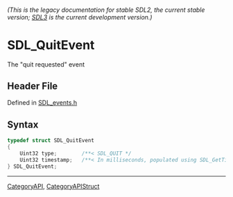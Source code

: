 ###### (This is the legacy documentation for stable SDL2, the current stable version; [SDL3](https://wiki.libsdl.org/SDL3/) is the current development version.)
# SDL_QuitEvent

The "quit requested" event

## Header File

Defined in [SDL_events.h](https://github.com/libsdl-org/SDL/blob/SDL2/include/SDL_events.h)

## Syntax

```c
typedef struct SDL_QuitEvent
{
    Uint32 type;        /**< SDL_QUIT */
    Uint32 timestamp;   /**< In milliseconds, populated using SDL_GetTicks() */
} SDL_QuitEvent;
```

----
[CategoryAPI](CategoryAPI), [CategoryAPIStruct](CategoryAPIStruct)

